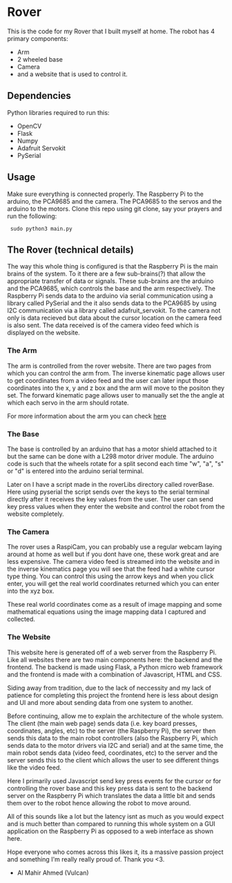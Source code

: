 # Rover
This is the code for my Rover that I built myself at home. The robot has 4 primary components:

- Arm
- 2 wheeled base
- Camera
- and a website that is used to control it.

## Dependencies 
Python libraries required to run this:
- OpenCV
- Flask
- Numpy
- Adafruit Servokit
- PySerial

## Usage
Make sure everything is connected properly. The Raspberry Pi to the arduino, the PCA9685 and the camera. The PCA9685 to the servos and the arduino to the motors. Clone this repo using git clone, say your prayers and run the following:

<code> sudo python3 main.py </code>

## The Rover (technical details)

The way this whole thing is configured is that the Raspberry Pi is the main brains of the system. To it there are a few sub-brains(?) that allow the appropriate transfer of data or signals. These sub-brains are the arduino and the PCA9685, which controls the base and the arm respectively. The Raspberry Pi sends data to the arduino via serial communication using a library called PySerial and the it also sends data to the PCA9685 by using I2C communication via a library called adafruit_servokit. To the camera not only is data recieved but data about the cursor location on the camera feed is also sent. The data received is of the camera video feed which is displayed on the website. 

### The Arm
The arm is controlled from the rover website. There are two pages from which you can control the arm from. The inverse kinematic page allows user to get coordinates from a video feed and the user can later input those coordinates into the x, y and z box and the arm will move to the positon they set. The forward kinematic page allows user to manually set the the angle at which each servo in the arm should rotate. 

For more information about the arm you can check [here](https://github.com/Vulcan758/InverseKinematicsPi)

### The Base

The base is controlled by an arduino that has a motor shield attached to it but the same can be done with a L298 motor driver module. The arduino code is such that the wheels rotate for a split second each time "w", "a", "s" or "d" is entered into the arduino serial terminal. 

Later on I have a script made in the roverLibs directory called roverBase. Here using pyserial the script sends over the keys to the serial terminal directly after it receives the key values from the user. The user can send key press values when they enter the website and control the robot from the website completely.

### The Camera 

The rover uses a RaspiCam, you can probably use a regular webcam laying around at home as well but if you dont have one, these work great and are less expensive. The camera video feed is streamed into the website and in the inverse kinematics page you will see that the feed had a white cursor type thing. You can control this using the arrow keys and when you click enter, you will get the real world coordinates returned which you can enter into the xyz box. 

These real world coordinates come as a result of image mapping and some mathematical equations using the image mapping data I captured and collected. 

### The Website

This website here is generated off of a web server from the Raspberry Pi. Like all websites there are two main components here: the backend and the frontend. The backend is made using Flask, a Python micro web framework and the frontend is made with a combination of Javascript, HTML and CSS.

Siding away from tradition, due to the lack of neccessity and my lack of patience for completing this project the frontend here is less about design and UI and more about sending data from one system to another. 

Before continuing, allow me to explain the architecture of the whole system. The client (the main web page) sends data (i.e. key board presses, coordinates, angles, etc) to the server (the Raspberry Pi), the server then sends this data to the main robot controllers (also the Raspberry Pi, which sends data to the motor drivers via I2C and serial) and at the same time, the main robot sends data (video feed, coordinates, etc) to the server and the server sends this to the client which allows the user to see different things like the video feed.

Here I primarily used Javascript send key press events for the cursor or for controlling the rover base and this key press data is sent to the backend server on the Raspberry Pi which translates the data a little bit and sends them over to the robot hence allowing the robot to move around. 

All of this sounds like a lot but the latency isnt as much as you would expect and is much better than compared to running this whole system on a GUI application on the Raspberry Pi as opposed to a web interface as shown here.

Hope everyone who comes across this likes it, its a massive passion project and something I'm really really proud of. Thank you <3.


- Al Mahir Ahmed (Vulcan)
